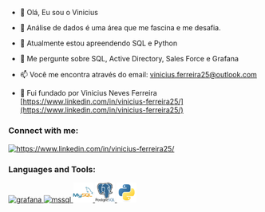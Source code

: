 - 👋 Olá, Eu sou o Vinicius
  
- 👀 Análise de dados é uma área que me fascina e me desafia.

- 🌱 Atualmente estou apreendendo SQL e Python

- 💬 Me pergunte sobre SQL, Active Directory, Sales Force e Grafana

- 📫 Você me encontra através do email: vinicius.ferreira25@outlook.com

- 📄 Fui fundado por Vinicius Neves Ferreira [https://www.linkedin.com/in/vinicius-ferreira25/](https://www.linkedin.com/in/vinicius-ferreira25/)


<h3 align="left">Connect with me:</h3>
<p align="left">
<a href="https://linkedin.com/in/https://www.linkedin.com/in/vinicius-ferreira25/" target="blank"><img align="center" src="https://raw.githubusercontent.com/rahuldkjain/github-profile-readme-generator/master/src/images/icons/Social/linked-in-alt.svg" alt="https://www.linkedin.com/in/vinicius-ferreira25/" height="30" width="40" /></a>
</p>

<h3 align="left">Languages and Tools:</h3>
<p align="left"> </a> <a href="https://grafana.com" target="_blank" rel="noreferrer"> <img src="https://www.vectorlogo.zone/logos/grafana/grafana-icon.svg" alt="grafana" width="40" height="40"/> </a> <a href="https://www.microsoft.com/en-us/sql-server" target="_blank" rel="noreferrer"> <img src="https://www.svgrepo.com/show/303229/microsoft-sql-server-logo.svg" alt="mssql" width="40" height="40"/> </a> <a href="https://www.mysql.com/" target="_blank" rel="noreferrer"> <img src="https://raw.githubusercontent.com/devicons/devicon/master/icons/mysql/mysql-original-wordmark.svg" alt="mysql" width="40" height="40"/> </a> <a href="https://www.postgresql.org" target="_blank" rel="noreferrer"> <img src="https://raw.githubusercontent.com/devicons/devicon/master/icons/postgresql/postgresql-original-wordmark.svg" alt="postgresql" width="40" height="40"/> </a> <a href="https://www.python.org" target="_blank" rel="noreferrer"> <img src="https://raw.githubusercontent.com/devicons/devicon/master/icons/python/python-original.svg" alt="python" width="40" height="40"/> </a> </p>

<!---
vinevess/vinevess is a ✨ special ✨ repository because its `README.md` (this file) appears on your GitHub profile.
You can click the Preview link to take a look at your changes.
--->

